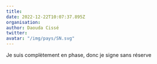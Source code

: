 ```yaml
---
title: 
date: 2022-12-22T10:07:37.895Z
organisation: 
author: Daouda Cissé
twitter: 
avatar: "/img/pays/SN.svg"
---
```


Je suis complètement en phase, donc je signe sans réserve 